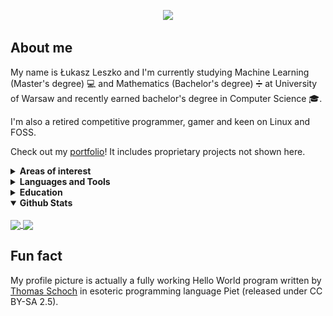 <p align="center">
  <a href="https://www.youtube.com/watch?v=dQw4w9WgXcQ">
    <img src="https://media.giphy.com/media/xTiIzJSKB4l7xTouE8/giphy.gif" />
  </a>
</p>

## About me

My name is Łukasz Leszko and I'm currently studying Machine Learning (Master's degree) :computer: and Mathematics (Bachelor's degree) :heavy_division_sign: at University of Warsaw and recently earned bachelor's degree in Computer Science :mortar_board:.

I'm also a retired competitive programmer, gamer and keen on Linux and FOSS.

Check out my [portfolio](https://lukasz.leszko.dev/)! It includes proprietary projects not shown here.

<details>
<summary><b>Areas of interest</b></summary>
<br>
  
- Programming languages (compilers, language design)
- Machine learning (LLMs)

</details>

<details>
<summary><b>Languages and Tools</b></summary>

<!--![linux](https://img.shields.io/badge/Linux-FCC624?style=for-the-badge&logo=linux&logoColor=black)
![python](https://img.shields.io/badge/Python-3776AB?style=for-the-badge&logo=python&logoColor=white)
![haskell](https://img.shields.io/badge/Haskell-5D4F85?style=for-the-badge&logo=haskell&logoColor=white)
![java](https://img.shields.io/badge/Java-FF160B?style=for-the-badge&logoColor=white)
![c++](https://img.shields.io/badge/C%2B%2B-00599C?style=for-the-badge&logo=c%2B%2B&logoColor=white)
![rust](https://img.shields.io/badge/Rust-FF9A00?style=for-the-badge&logo=rust&logoColor=white)
![typescript](https://img.shields.io/badge/Typescript-3178C6?style=for-the-badge&logo=typescript&logoColor=white)
![neovim](https://img.shields.io/badge/NeoVim-%2357A143.svg?&style=for-the-badge&logo=neovim&logoColor=white)
![vscode](https://img.shields.io/badge/VS_Code-0078D4?style=for-the-badge&logo=visual%20studio%20code&logoColor=white)
![jetbrains](https://img.shields.io/badge/Jetbrains-e800ba?style=for-the-badge&logo=jetbrains&logoColor=white)-->

### Languages

| Python | Java | C++ | Rust | TypeScript | Haskell | OCaml | SQL |
|---------|---------|---------|---------|---------|---------|---------|---------|
| <img src="https://raw.githubusercontent.com/leszkolukasz/portfolio/main/src/icons/python.svg" title="Python" alt="Python" width="55" height="55"/> | <img src="https://raw.githubusercontent.com/leszkolukasz/portfolio/main/src/icons/java.svg" title="Java" alt="Java" width="55" height="55"/> | <img src="https://raw.githubusercontent.com/leszkolukasz/portfolio/main/src/icons/cpp.svg" title="C++" alt="C++" width="55" height="55"/> | <img src="https://raw.githubusercontent.com/leszkolukasz/portfolio/main/src/icons/rust.svg" title="Rust" alt="Rust" width="55" height="55"/> | <img src="https://raw.githubusercontent.com/leszkolukasz/portfolio/main/src/icons/typescript.svg" title="TypeScript" alt="TypeScript" width="55" height="55"/> | <img src="https://raw.githubusercontent.com/leszkolukasz/portfolio/main/src/icons/haskell.svg" title="Haskell" alt="Haskell" width="55" height="55"/> | <img src="https://raw.githubusercontent.com/leszkolukasz/portfolio/main/src/icons/ocaml.svg" title="OCaml" alt="OCaml" width="55" height="55"/> | <img src="https://raw.githubusercontent.com/leszkolukasz/portfolio/main/src/icons/postgresql.svg" title="SQL" alt="SQL" width="55" height="55"/> |

<details>
<summary><em>Tier List</em></summary>
<br>

| <span style="background:#ff7f7f;padding:25px 30px;border-radius:3px;color:black">S</span> | <img src="https://raw.githubusercontent.com/leszkolukasz/portfolio/main/src/icons/haskell.svg" title="Haskell" alt="Haskell" width="55" height="55"/> | <img src="https://raw.githubusercontent.com/leszkolukasz/portfolio/main/src/icons/rust.svg" title="Rust" alt="Rust" width="55" height="55"/> |
|---------|---------|---------|

| <span style="background:#ffbf7f;padding:25px 30px;border-radius:3px;color:black">A</span> | <img src="https://raw.githubusercontent.com/leszkolukasz/portfolio/main/src/icons/kotlin.svg" title="Kotlin" alt="Kotlin" width="55" height="55"/> | <img src="https://raw.githubusercontent.com/leszkolukasz/portfolio/main/src/icons/gleam.svg" title="Gleam" alt="Gleam" width="55" height="55"/> |
|---------|---------|---------|

| <span style="background:#ffdf7f;padding:25px 30px;border-radius:3px;color:black">B</span> | <img src="https://raw.githubusercontent.com/leszkolukasz/portfolio/main/src/icons/python.svg" title="Python" alt="Python" width="55" height="55"/> | <img src="https://raw.githubusercontent.com/leszkolukasz/portfolio/main/src/icons/typescript.svg" title="TypeScript" alt="TypeScript" width="55" height="55"/> | <img src="https://raw.githubusercontent.com/leszkolukasz/portfolio/main/src/icons/ocaml.svg" title="OCaml" alt="OCaml" width="55" height="55"/> |
|---------|---------|---------|---------|

| <span style="background:#ffff7f;padding:25px 30px;border-radius:3px;color:black">C</span> | <img src="https://raw.githubusercontent.com/leszkolukasz/portfolio/main/src/icons/c.svg" title="C" alt="C" width="55" height="55"/> | <img src="https://raw.githubusercontent.com/leszkolukasz/portfolio/main/src/icons/cpp.svg" title="C++" alt="C++" width="55" height="55"/> | <img src="https://raw.githubusercontent.com/leszkolukasz/portfolio/main/src/icons/go.svg" title="Go" alt="Go" width="55" height="55"/> | <img src="https://raw.githubusercontent.com/leszkolukasz/portfolio/main/src/icons/lua.svg" title="Lua" alt="Lua" width="55" height="55"/> | <img src="https://raw.githubusercontent.com/leszkolukasz/portfolio/main/src/icons/rocq.svg" title="Rocq" alt="Rocq" width="55" height="55"/> |
|---------|---------|---------|---------|---------|---------|

| <span style="background:#bfff7f;padding:25px 30px;border-radius:3px;color:black">D</span> | <img src="https://raw.githubusercontent.com/leszkolukasz/portfolio/main/src/icons/java.svg" title="Java" alt="Java" width="55" height="55"/> | <img src="https://raw.githubusercontent.com/leszkolukasz/portfolio/main/src/icons/javascript.svg" title="JavaScript" alt="JavaScript" width="55" height="55"/> |
|---------|---------|---------|


</details>

### Web

| Django | FastAPI | Spring | React | Next.js | Astro |
|---------|---------|---------|---------|---------|---------|
| <img src="https://raw.githubusercontent.com/leszkolukasz/portfolio/main/src/icons/django.svg" title="Django" alt="Django" width="55" height="55"/> | <img src="https://raw.githubusercontent.com/leszkolukasz/portfolio/main/src/icons/fastapi.svg" title="FastAPI" alt="FastAPI" width="55" height="55"/> | <img src="https://raw.githubusercontent.com/leszkolukasz/portfolio/main/src/icons/spring.svg" title="Spring" alt="Spring" width="55" height="55"/> | <img src="https://raw.githubusercontent.com/leszkolukasz/portfolio/main/src/icons/react.svg" title="React" alt="React" width="55" height="55"/> | <img src="https://raw.githubusercontent.com/leszkolukasz/portfolio/main/src/icons/nextjs.svg" title="Next.js" alt="Next.js" width="55" height="55"/> | <img src="https://raw.githubusercontent.com/leszkolukasz/portfolio/main/src/icons/astro.svg" title="Astro" alt="Astro" width="55" height="55"/> |

### Machine Learning

| Pytorch | llama.cpp | LiteLLM | Numpy | Pandas | Polars | Sklearn |
|---------|---------|---------|---------|---------|---------|---------|
| <img src="https://raw.githubusercontent.com/leszkolukasz/portfolio/main/src/icons/pytorch.svg" title="Pytorch" alt="Pytorch" width="55" height="55"/> | <img src="https://raw.githubusercontent.com/leszkolukasz/portfolio/main/src/icons/llamacpp.svg" title="llama.cpp" alt="llama.cpp" width="55" height="55"/> | <img src="https://raw.githubusercontent.com/leszkolukasz/portfolio/main/src/icons/litellm.svg" title="LiteLLM" alt="LiteLLM" width="55" height="55"/> | <img src="https://raw.githubusercontent.com/leszkolukasz/portfolio/main/src/icons/numpy.svg" title="Numpy" alt="Numpy" width="55" height="55"/> | <img src="https://raw.githubusercontent.com/leszkolukasz/portfolio/main/src/icons/pandas.svg" title="Pandas" alt="Pandas" width="55" height="55"/> | <img src="https://raw.githubusercontent.com/leszkolukasz/portfolio/main/src/icons/polars.svg" title="Polars" alt="Polars" width="55" height="55"/> | <img src="https://raw.githubusercontent.com/leszkolukasz/portfolio/main/src/icons/sklearn.svg" title="Sklearn" alt="Sklearn" width="55" height="55"/> |



### OS

| NixOS | Arch |
|---------|---------|
| <img src="https://raw.githubusercontent.com/leszkolukasz/portfolio/main/src/icons/nixos.svg" title="NixOS" alt="NixOS" width="55" height="55"/> | <img src="https://raw.githubusercontent.com/leszkolukasz/portfolio/main/src/icons/arch.svg" title="Arch" alt="Arch" width="55" height="55"/> |

</details>

<details>
<summary><b>Education</b></summary>
  
### 2024–current University of Warsaw

Master's degree in Machine Learning

### 2022–current University of Warsaw

Bachelor's degree in Mathematics

### 2021–2024 University of Warsaw

Bachelor's degree in Computer Science
  
- Thesis: Gitoptim - a tool for automating programmer's work using large language models
- Grade: Good (4.25 in a 2–5 scale)

</details>


<details open>
<summary><b>Github Stats</b></summary>

<br>

<a href="https://www.youtube.com/watch?v=dQw4w9WgXcQ">
  <img align="center" src="https://github-readme-stats.vercel.app/api?username=leszkolukasz&show_icons=true&theme=github_dark&include_all_commits=true&line_height=40" />
</a>

<a href="https://www.youtube.com/watch?v=dQw4w9WgXcQ">
  <img align="center" src="https://github-readme-stats.vercel.app/api/top-langs/?username=leszkolukasz&theme=github_dark&card_width=300&exclude_repo=portfolio" />
</a>

</details>

## Fun fact
My profile picture is actually a fully working Hello World program written by [Thomas Schoch](https://www.retas.de/thomas/computer/programs/useless/piet/explain.html) in esoteric programming language Piet (released under CC BY-SA 2.5).

<!-- Shields from https://shields.io -->
<!-- Github Stats widget from https://github.com/anuraghazra/github-readme-stats -->
